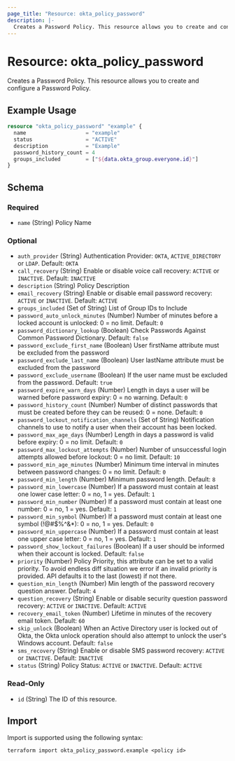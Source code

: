 ```yaml
---
page_title: "Resource: okta_policy_password"
description: |-
  Creates a Password Policy. This resource allows you to create and configure a Password Policy.
---
```


# Resource: okta_policy_password

Creates a Password Policy. This resource allows you to create and configure a Password Policy.

## Example Usage

```terraform
resource "okta_policy_password" "example" {
  name                   = "example"
  status                 = "ACTIVE"
  description            = "Example"
  password_history_count = 4
  groups_included        = ["${data.okta_group.everyone.id}"]
}
```

<!-- schema generated by tfplugindocs -->
## Schema

### Required

- `name` (String) Policy Name

### Optional

- `auth_provider` (String) Authentication Provider: `OKTA`, `ACTIVE_DIRECTORY` or `LDAP`. Default: `OKTA`
- `call_recovery` (String) Enable or disable voice call recovery: `ACTIVE` or `INACTIVE`. Default: `INACTIVE`
- `description` (String) Policy Description
- `email_recovery` (String) Enable or disable email password recovery: `ACTIVE` or `INACTIVE`. Default: `ACTIVE`
- `groups_included` (Set of String) List of Group IDs to Include
- `password_auto_unlock_minutes` (Number) Number of minutes before a locked account is unlocked: 0 = no limit. Default: `0`
- `password_dictionary_lookup` (Boolean) Check Passwords Against Common Password Dictionary. Default: `false`
- `password_exclude_first_name` (Boolean) User firstName attribute must be excluded from the password
- `password_exclude_last_name` (Boolean) User lastName attribute must be excluded from the password
- `password_exclude_username` (Boolean) If the user name must be excluded from the password. Default: `true`
- `password_expire_warn_days` (Number) Length in days a user will be warned before password expiry: 0 = no warning. Default: `0`
- `password_history_count` (Number) Number of distinct passwords that must be created before they can be reused: 0 = none. Default: `0`
- `password_lockout_notification_channels` (Set of String) Notification channels to use to notify a user when their account has been locked.
- `password_max_age_days` (Number) Length in days a password is valid before expiry: 0 = no limit. Default: `0`
- `password_max_lockout_attempts` (Number) Number of unsuccessful login attempts allowed before lockout: 0 = no limit. Default: `10`
- `password_min_age_minutes` (Number) Minimum time interval in minutes between password changes: 0 = no limit. Default: `0`
- `password_min_length` (Number) Minimum password length. Default: `8`
- `password_min_lowercase` (Number) If a password must contain at least one lower case letter: 0 = no, 1 = yes. Default: `1`
- `password_min_number` (Number) If a password must contain at least one number: 0 = no, 1 = yes. Default: `1`
- `password_min_symbol` (Number) If a password must contain at least one symbol (!@#$%^&*): 0 = no, 1 = yes. Default: `0`
- `password_min_uppercase` (Number) If a password must contain at least one upper case letter: 0 = no, 1 = yes. Default: `1`
- `password_show_lockout_failures` (Boolean) If a user should be informed when their account is locked. Default: `false`
- `priority` (Number) Policy Priority, this attribute can be set to a valid priority. To avoid endless diff situation we error if an invalid priority is provided. API defaults it to the last (lowest) if not there.
- `question_min_length` (Number) Min length of the password recovery question answer. Default: `4`
- `question_recovery` (String) Enable or disable security question password recovery: `ACTIVE` or `INACTIVE`. Default: `ACTIVE`
- `recovery_email_token` (Number) Lifetime in minutes of the recovery email token. Default: `60`
- `skip_unlock` (Boolean) When an Active Directory user is locked out of Okta, the Okta unlock operation should also attempt to unlock the user's Windows account. Default: `false`
- `sms_recovery` (String) Enable or disable SMS password recovery: `ACTIVE` or `INACTIVE`. Default: `INACTIVE`
- `status` (String) Policy Status: `ACTIVE` or `INACTIVE`. Default: `ACTIVE`

### Read-Only

- `id` (String) The ID of this resource.

## Import

Import is supported using the following syntax:

```shell
terraform import okta_policy_password.example <policy id>
```
